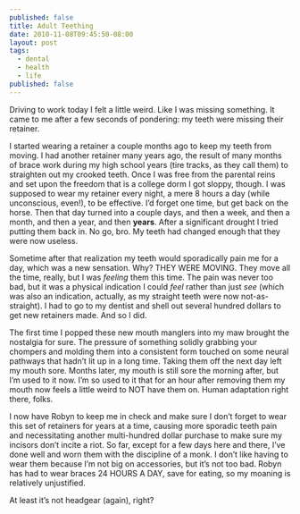 ```yaml
---
published: false
title: Adult Teething
date: 2010-11-08T09:45:50-08:00
layout: post
tags:
  - dental
  - health
  - life
published: false
---
```

Driving to work today I felt a little weird. Like I was missing something. It came to me after a few seconds of pondering: my teeth were missing their retainer.

<!--more-->

I started wearing a retainer a couple months ago to keep my teeth from moving. I had another retainer many years ago, the result of many months of brace work during my high school years (tire tracks, as they call them) to straighten out my crooked teeth. Once I was free from the parental reins and set upon the freedom that is a college dorm I got sloppy, though. I was supposed to wear my retainer every night, a mere 8 hours a day (while unconscious, even!), to be effective. I&#8217;d forget one time, but get back on the horse. Then that day turned into a couple days, and then a week, and then a month, and then a year, and then **years**. After a significant drought I tried putting them back in. No go, bro. My teeth had changed enough that they were now useless.

Sometime after that realization my teeth would sporadically pain me for a day, which was a new sensation. Why? THEY WERE MOVING. They move all the time, really, but I was _feeling_ them this time. The pain was never too bad, but it was a physical indication I could _feel_ rather than just _see_ (which was also an indication, actually, as my straight teeth were now not-as-straight). I had to go to my dentist and shell out several hundred dollars to get new retainers made. And so I did.

The first time I popped these new mouth manglers into my maw brought the nostalgia for sure. The pressure of something solidly grabbing your chompers and molding them into a consistent form touched on some neural pathways that hadn&#8217;t lit up in a long time. Taking them off the next day left my mouth sore. Months later, my mouth is still sore the morning after, but I&#8217;m used to it now. I&#8217;m so used to it that for an hour after removing them my mouth now feels a little weird to NOT have them on. Human adaptation right there, folks.

I now have Robyn to keep me in check and make sure I don&#8217;t forget to wear this set of retainers for years at a time, causing more sporadic teeth pain and necessitating another multi-hundred dollar purchase to make sure my incisors don&#8217;t incite a riot. So far, except for a few days here and there, I&#8217;ve done well and worn them with the discipline of a monk. I don&#8217;t like having to wear them because I&#8217;m not big on accessories, but it&#8217;s not too bad. Robyn has had to wear braces 24 HOURS A DAY, save for eating, so my moaning is relatively unjustified.

At least it&#8217;s not headgear (again), right?
